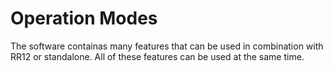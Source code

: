 # Operation Modes

The software containas many features that can be used in combination with RR12 or standalone. All of these features can be used at the same time.
